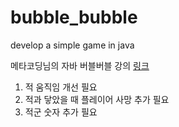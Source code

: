 # bubble_bubble
develop a simple game in java

메타코딩님의 자바 버블버블 강의 [링크](https://www.youtube.com/watch?v=5Zh7P-9qFO0&list=PL93mKxaRDidGqGOsNQ1DqTwB0xA_ON-nY&index=1&ab_channel=%EB%A9%94%ED%83%80%EC%BD%94%EB%94%A9)

1. 적 움직임 개선 필요
2. 적과 닿았을 때 플레이어 사망 추가 필요
3. 적군 숫자 추가 필요
